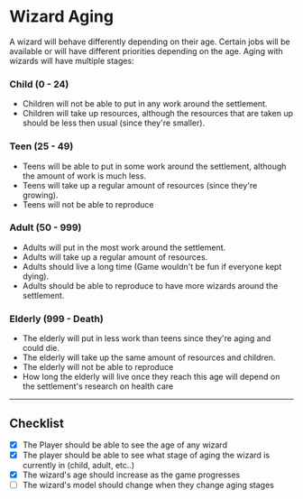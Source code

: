 # Wizard Aging

A wizard will behave differently depending on their age. Certain jobs will be available or will have different priorities depending on the age. Aging with wizards will have multiple stages:

### Child (0 - 24)
- Children will not be able to put in any work around the settlement.
- Children will take up resources, although the resources that are taken up should be less then usual (since they're smaller).

### Teen (25 - 49)
- Teens will be able to put in some work around the settlement, although the amount of work is much less.
- Teens will take up a regular amount of resources (since they're growing).
- Teens will not be able to reproduce

### Adult (50 - 999)
- Adults will put in the most work around the settlement.
- Adults will take up a regular amount of resources.
- Adults should live a long time (Game wouldn't be fun if everyone kept dying).
- Adults should be able to reproduce to have more wizards around the settlement.

### Elderly (999 - Death)
- The elderly will put in less work than teens since they're aging and could die.
- The elderly will take up the same amount of resources and children.
- The elderly will not be able to reproduce
- How long the elderly will live once they reach this age will depend on the settlement's research on health care

---

## Checklist

- [x] The Player should be able to see the age of any wizard
- [x] The player should be able to see what stage of aging the wizard is currently in (child, adult, etc..)
- [x] The wizard's age should increase as the game progresses
- [ ] The wizard's model should change when they change aging stages